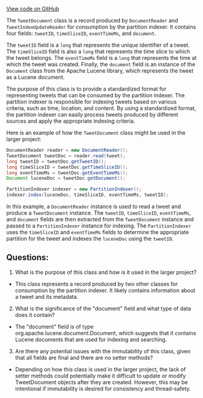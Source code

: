 [View code on GitHub](https://github.com/misbahsy/the-algorithm/src/java/com/twitter/search/earlybird/document/TweetDocument.java)

The `TweetDocument` class is a record produced by `DocumentReader` and `TweetIndexUpdateReader` for consumption by the partition indexer. It contains four fields: `tweetID`, `timeSliceID`, `eventTimeMs`, and `document`. 

The `tweetID` field is a `long` that represents the unique identifier of a tweet. The `timeSliceID` field is also a `long` that represents the time slice to which the tweet belongs. The `eventTimeMs` field is a `long` that represents the time at which the tweet was created. Finally, the `document` field is an instance of the `Document` class from the Apache Lucene library, which represents the tweet as a Lucene document.

The purpose of this class is to provide a standardized format for representing tweets that can be consumed by the partition indexer. The partition indexer is responsible for indexing tweets based on various criteria, such as time, location, and content. By using a standardized format, the partition indexer can easily process tweets produced by different sources and apply the appropriate indexing criteria.

Here is an example of how the `TweetDocument` class might be used in the larger project:

```java
DocumentReader reader = new DocumentReader();
TweetDocument tweetDoc = reader.read(tweet);
long tweetID = tweetDoc.getTweetID();
long timeSliceID = tweetDoc.getTimeSliceID();
long eventTimeMs = tweetDoc.getEventTimeMs();
Document luceneDoc = tweetDoc.getDocument();

PartitionIndexer indexer = new PartitionIndexer();
indexer.index(luceneDoc, timeSliceID, eventTimeMs, tweetID);
```

In this example, a `DocumentReader` instance is used to read a tweet and produce a `TweetDocument` instance. The `tweetID`, `timeSliceID`, `eventTimeMs`, and `document` fields are then extracted from the `TweetDocument` instance and passed to a `PartitionIndexer` instance for indexing. The `PartitionIndexer` uses the `timeSliceID` and `eventTimeMs` fields to determine the appropriate partition for the tweet and indexes the `luceneDoc` using the `tweetID`.
## Questions: 
 1. What is the purpose of this class and how is it used in the larger project?
- This class represents a record produced by two other classes for consumption by the partition indexer. It likely contains information about a tweet and its metadata.
2. What is the significance of the "document" field and what type of data does it contain?
- The "document" field is of type org.apache.lucene.document.Document, which suggests that it contains Lucene documents that are used for indexing and searching.
3. Are there any potential issues with the immutability of this class, given that all fields are final and there are no setter methods?
- Depending on how this class is used in the larger project, the lack of setter methods could potentially make it difficult to update or modify TweetDocument objects after they are created. However, this may be intentional if immutability is desired for consistency and thread-safety.